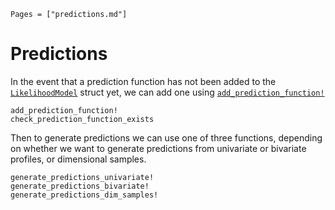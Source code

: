 ```@index
Pages = ["predictions.md"]
```

# Predictions

In the event that a prediction function has not been added to the [`LikelihoodModel`](@ref) struct yet, we can add one using [`add_prediction_function!`](@ref)
```@docs
add_prediction_function!
check_prediction_function_exists
```

Then to generate predictions we can use one of three functions, depending on whether we want to generate predictions from univariate or bivariate profiles, or dimensional samples.

```@docs
generate_predictions_univariate!
generate_predictions_bivariate! 
generate_predictions_dim_samples!
```